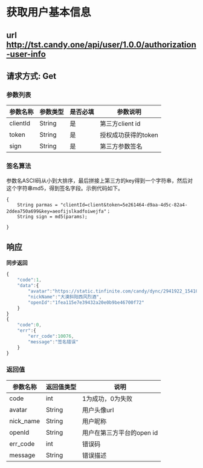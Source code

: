 # 获取用户基本信息

## url http://tst.candy.one/api/user/1.0.0/authorization-user-info

## 请求方式: Get



### 参数列表
| 参数名称         | 参数类型  | 是否必填 | 参数说明 |
| ---             | ----    | ----    | ----   |
| clientId          | String     | 是   | 第三方client id |
| token          | String     | 是   | 授权成功获得的token |
| sign          | String     | 是   | 第三方参数签名 |

### 签名算法
  参数名ASCII码从小到大排序，最后拼接上第三方的key得到一个字符串，然后对这个字符串md5，得到签名字段。示例代码如下。
```
{
    String parmas = "clientId=client&token=5e261464-d9aa-4d5c-82a4-2ddea750a699&key=aeofijslkadfoiwejfa"；
    String sign = md5(params);
    
}
```

## 响应

**同步返回**

```javascript
{
    "code":1,
    "data":{
        "avatar":"https://static.tinfinite.com/candy/dync/2941922_1541064461852_0",
        "nickName":"大漠斜阳西风烈酒",
        "openId":"1fea115e7e39432a20e0b9be46700f72"
    }
}
{
    "code":0,
    "err":{
        "err_code":10076,
        "message":"签名错误"
    }
}
```
### 返回值
| 参数名称         | 返回值类型  | 说明 |
| ---            | ----     | ----   |
| code          | int     | 1为成功，0为失败
| avatar          | String     | 用户头像url|
| nick_name          | String     | 用户昵称|
| openId          | String     | 用户在第三方平台的open id|
| err_code          | int     | 错误码|
| message          | String     | 错误描述|



